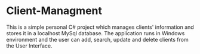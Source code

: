 # Client-Managment

This is a simple personal C# project which manages clients' information and stores it in a localhost MySql database.
The application runs in Windows environment and the user can add, search, update and delete clients from the User
Interface.
